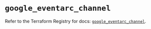 # `google_eventarc_channel`

Refer to the Terraform Registry for docs: [`google_eventarc_channel`](https://registry.terraform.io/providers/hashicorp/google/6.19.0/docs/resources/eventarc_channel).
